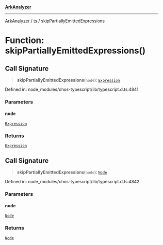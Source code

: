 [**ArkAnalyzer**](../../../../README.md)

***

[ArkAnalyzer](../../../../globals.md) / [ts](../README.md) / skipPartiallyEmittedExpressions

# Function: skipPartiallyEmittedExpressions()

## Call Signature

> **skipPartiallyEmittedExpressions**(`node`): [`Expression`](../interfaces/Expression.md)

Defined in: node\_modules/ohos-typescript/lib/typescript.d.ts:4841

### Parameters

#### node

[`Expression`](../interfaces/Expression.md)

### Returns

[`Expression`](../interfaces/Expression.md)

## Call Signature

> **skipPartiallyEmittedExpressions**(`node`): [`Node`](../interfaces/Node.md)

Defined in: node\_modules/ohos-typescript/lib/typescript.d.ts:4842

### Parameters

#### node

[`Node`](../interfaces/Node.md)

### Returns

[`Node`](../interfaces/Node.md)
